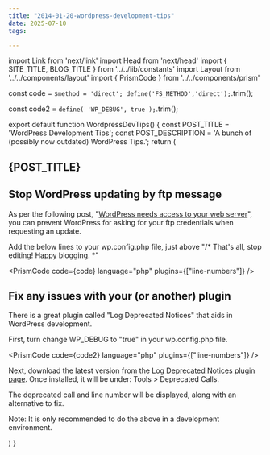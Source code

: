 ```yaml
---
title: "2014-01-20-wordpress-development-tips"
date: 2025-07-10
tags:

---
```


import Link from 'next/link'
import Head from 'next/head'
import { SITE_TITLE, BLOG_TITLE } from '../../lib/constants'
import Layout from '../../components/layout'
import { PrismCode } from '../../components/prism'

const code = `
$method = 'direct';
define('FS_METHOD','direct');
`.trim();

const code2 = `
define( 'WP_DEBUG', true );
`.trim();

export default function WordpressDevTips() {
    const POST_TITLE = 'WordPress Development Tips';
    const POST_DESCRIPTION = 'A bunch of (possibly now outdated) WordPress Tips.';
    return (
        <Layout>
            <Head>
                <title>{POST_TITLE} - {SITE_TITLE}</title>
                <meta name="description" content={POST_DESCRIPTION} />
            </Head>
            <section aria-labelledby="main-content">
                <h1 id="main-content">{POST_TITLE}</h1>
                <h2>Stop WordPress updating by ftp message</h2>
                <p>As per the following post, &quot;<a className="underline focus:ring-2" href="http://www.sixfive.com.au/2012/10/wordpress-needs-to-access-your-web-server-please-enter-your-ftp-credentials-to-proceed/" rel="nofollow noreferrer">WordPress needs access to your web server</a>&quot;, you can prevent WordPress for asking for your ftp credentials when requesting an update.</p>
                <p>Add the below lines to your wp.config.php file, just above &quot;/* That&apos;s all, stop editing! Happy blogging. *&quot;</p>
                <PrismCode
                    code={code}
                    language="php"
                    plugins={["line-numbers"]}
                />
                <h2>Fix any issues with your (or another) plugin</h2>
                <p>There is a great plugin called &quot;Log Deprecated Notices&quot; that aids in WordPress development.</p>
                <p>First, turn change WP_DEBUG to &quot;true&quot; in your wp.config.php file.</p>
                <PrismCode
                    code={code2}
                    language="php"
                    plugins={["line-numbers"]}
                />
                <p>Next, download the latest version from the <a className="underline focus:ring-2" href="http://wordpress.org/extend/plugins/log-deprecated-notices/" rel="nofollow noreferrer">Log Deprecated Notices plugin page</a>. Once installed, it will be under: Tools &gt; Deprecated Calls.</p>
                <p>The deprecated call and line number will be displayed, along with an alternative to fix.</p>
                <p>Note: It is only recommended to do the above in a development environment.</p>
            </section>
        </Layout>
    )
}
